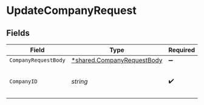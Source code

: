 # UpdateCompanyRequest


## Fields

| Field                                                                   | Type                                                                    | Required                                                                | Description                                                             | Example                                                                 |
| ----------------------------------------------------------------------- | ----------------------------------------------------------------------- | ----------------------------------------------------------------------- | ----------------------------------------------------------------------- | ----------------------------------------------------------------------- |
| `CompanyRequestBody`                                                    | [*shared.CompanyRequestBody](../../models/shared/companyrequestbody.md) | :heavy_minus_sign:                                                      | N/A                                                                     |                                                                         |
| `CompanyID`                                                             | *string*                                                                | :heavy_check_mark:                                                      | N/A                                                                     | 8a210b68-6988-11ed-a1eb-0242ac120002                                    |